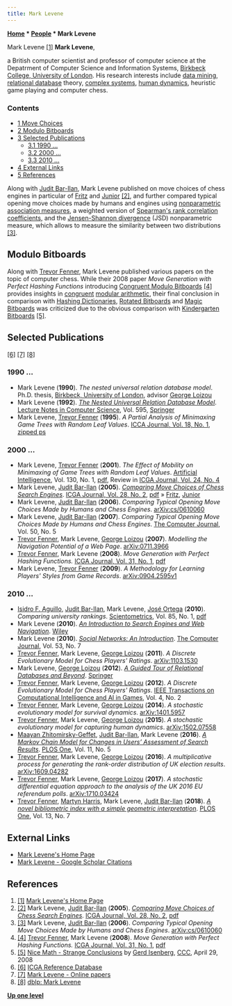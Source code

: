 ```yaml
---
title: Mark Levene
---
```

**[Home](Home "Home") \* [People](People "People") \* Mark Levene**



 [](http://www.dcs.bbk.ac.uk/%7Emark/) Mark Levene <a id="cite-note-1" href="#cite-ref-1">[1]</a> 
**Mark Levene**,  

a British computer scientist and professor of computer science at the Depatrment of Computer Science and Information Systems, [Birkbeck College, University of London](https://en.wikipedia.org/wiki/Birkbeck,_University_of_London). 
His research interests include [data mining](https://en.wikipedia.org/wiki/Data_mining), [relational database](https://en.wikipedia.org/wiki/Relational_database) theory, [complex systems](https://en.wikipedia.org/wiki/Complex_system), [human dynamics](https://en.wikipedia.org/wiki/Human_dynamics), heuristic game playing and computer chess.



### Contents


* [1 Move Choices](#move-choices)
* [2 Modulo Bitboards](#modulo-bitboards)
* [3 Selected Publications](#selected-publications)
	+ [3.1 1990 ...](#1990-...)
	+ [3.2 2000 ...](#2000-...)
	+ [3.3 2010 ...](#2010-...)
* [4 External Links](#external-links)
* [5 References](#references)






Along with [Judit Bar-Ilan](Judit_Bar-Ilan "Judit Bar-Ilan"), Mark Levene published on move choices of chess engines in particular of [Fritz](Fritz "Fritz") and [Junior](Junior "Junior") <a id="cite-note-2" href="#cite-ref-2">[2]</a>, 
and further compared typical opening move choices made by humans and engines using [nonparametric association measures](https://en.wikipedia.org/wiki/Non-parametric_statistics), a weighted version of [Spearman's rank correlation coefficients](https://en.wikipedia.org/wiki/Spearman%27s_rank_correlation_coefficient), and the [Jensen-Shannon divergence](https://en.wikipedia.org/wiki/Jensen%E2%80%93Shannon_divergence) (JSD) nonparametric measure, which allows to measure the similarity between two distributions <a id="cite-note-3" href="#cite-ref-3">[3]</a>.



## Modulo Bitboards


Along with [Trevor Fenner](Trevor_Fenner "Trevor Fenner"), Mark Levene published various papers on the topic of computer chess. While their 2008 paper *Move Generation with Perfect Hashing Functions* introducing [Congruent Modulo Bitboards](Congruent_Modulo_Bitboards "Congruent Modulo Bitboards") <a id="cite-note-4" href="#cite-ref-4">[4]</a> 
provides insights in [congruent](https://en.wikipedia.org/wiki/Congruence_relation) [modular arithmetic](https://en.wikipedia.org/wiki/Modular_arithmetic), their final conclusion in comparison with [Hashing Dictionaries](Hashing_Dictionaries "Hashing Dictionaries"), [Rotated Bitboards](Rotated_Bitboards "Rotated Bitboards") and [Magic Bitboards](Magic_Bitboards "Magic Bitboards") was criticized due to the obvious comparison with [Kindergarten Bitboards](Kindergarten_Bitboards "Kindergarten Bitboards") <a id="cite-note-5" href="#cite-ref-5">[5]</a>. 



## Selected Publications


<a id="cite-note-6" href="#cite-ref-6">[6]</a> <a id="cite-note-7" href="#cite-ref-7">[7]</a> <a id="cite-note-8" href="#cite-ref-8">[8]</a>



### 1990 ...


* Mark Levene (**1990**). *The nested universal relation database model*. Ph.D. thesis, [Birkbeck, University of London](https://en.wikipedia.org/wiki/Birkbeck,_University_of_London), advisor [George Loizou](Mathematician#GLoizou "Mathematician")
* Mark Levene (**1992**). *[The Nested Universal Relation Database Model](https://link.springer.com/book/10.1007%2F3-540-55493-9)*. [Lecture Notes in Computer Science](https://en.wikipedia.org/wiki/Lecture_Notes_in_Computer_Science), Vol. 595, [Springer](https://en.wikipedia.org/wiki/Springer_Science%2BBusiness_Media)
* Mark Levene, [Trevor Fenner](Trevor_Fenner "Trevor Fenner") (**1995**). *A Partial Analysis of Minimaxing Game Trees with Random Leaf Values*. [ICCA Journal, Vol. 18, No. 1](ICGA_Journal#18_1 "ICGA Journal"), [zipped ps](http://www.dcs.bbk.ac.uk/%7Emark/download/rand.ps.gz)


### 2000 ...


* Mark Levene, [Trevor Fenner](Trevor_Fenner "Trevor Fenner") (**2001**). *The Effect of Mobility on Minimaxing of Game Trees with Random Leaf Values*. [Artificial Intelligence](https://en.wikipedia.org/wiki/Artificial_Intelligence_%28journal%29), Vol. 130, No. 1, [pdf](http://www.dcs.bbk.ac.uk/~mark/download/ply.pdf), Review in [ICGA Journal, Vol. 24, No. 4](ICGA_Journal#24_4 "ICGA Journal")
* Mark Levene, [Judit Bar-Ilan](Judit_Bar-Ilan "Judit Bar-Ilan") (**2005**). *[Comparing Move Choices of Chess Search Engines](https://www.researchgate.net/publication/220174440_Comparing_Move_Choices_of_Chess_Search_Engines)*. [ICGA Journal, Vol. 28, No. 2](ICGA_Journal#28_2 "ICGA Journal"), [pdf](http://www.dcs.bbk.ac.uk/~mark/download/fritz_junior_icga.pdf) » [Fritz](Fritz "Fritz"), [Junior](Junior "Junior")
* Mark Levene, [Judit Bar-Ilan](Judit_Bar-Ilan "Judit Bar-Ilan") (**2006**). *Comparing Typical Opening Move Choices Made by Humans and Chess Engines*. [arXiv:cs/0610060](https://arxiv.org/abs/cs/0610060)
* Mark Levene, [Judit Bar-Ilan](Judit_Bar-Ilan "Judit Bar-Ilan") (**2007**). *Comparing Typical Opening Move Choices Made by Humans and Chess Engines*. [The Computer Journal](https://en.wikipedia.org/wiki/The_Computer_Journal), Vol. 50, No. 5
* [Trevor Fenner](Trevor_Fenner "Trevor Fenner"), Mark Levene, [George Loizou](Mathematician#GLoizou "Mathematician") (**2007**). *Modelling the Navigation Potential of a Web Page*. [arXiv:0711.3966](https://arxiv.org/abs/0711.3966)
* [Trevor Fenner](Trevor_Fenner "Trevor Fenner"), Mark Levene (**2008**). *Move Generation with Perfect Hashing Functions.* [ICGA Journal, Vol. 31, No. 1](ICGA_Journal#31_1 "ICGA Journal"), [pdf](http://www.dcs.bbk.ac.uk/~mark/download/bitboard_sliding_icga_final.pdf)
* Mark Levene, [Trevor Fenner](Trevor_Fenner "Trevor Fenner") (**2009**). *A Methodology for Learning Players' Styles from Game Records*. [arXiv:0904.2595v1](http://arxiv.org/abs/0904.2595v1)


### 2010 ...


* [Isidro F. Aguillo](https://dblp.uni-trier.de/pers/hd/a/Aguillo:Isidro_F=), [Judit Bar-Ilan](Judit_Bar-Ilan "Judit Bar-Ilan"), Mark Levene, [José Ortega](https://dblp.uni-trier.de/pers/hd/o/Ortega:Jos=eacute=_Luis) (**2010**). *Comparing university rankings*. [Scientometrics](https://en.wikipedia.org/wiki/Scientometrics_(journal)), Vol. 85, No. 1, [pdf](http://home.mit.bme.hu/~kollar/papers/Aquilero_SM-2.pdf)
* Mark Levene (**2010**). *[An Introduction to Search Engines and Web Navigation](http://www.dcs.bbk.ac.uk/~mark/search_engine_book.html)*. [Wiley](https://en.wikipedia.org/wiki/John_Wiley_%26_Sons)
* Mark Levene (**2010**). *[Social Networks: An Introduction](https://academic.oup.com/comjnl/article-abstract/53/7/1129/484033)*. [The Computer Journal](https://en.wikipedia.org/wiki/The_Computer_Journal), Vol. 53, No. 7
* [Trevor Fenner](Trevor_Fenner "Trevor Fenner"), Mark Levene, [George Loizou](Mathematician#GLoizou "Mathematician") (**2011**). *A Discrete Evolutionary Model for Chess Players' Ratings*. [arXiv:1103.1530](https://arxiv.org/abs/1103.1530)
* Mark Levene, [George Loizou](Mathematician#GLoizou "Mathematician") (**2012**). *[A Guided Tour of Relational Databases and Beyond](https://link.springer.com/book/10.1007%2F978-0-85729-349-7)*. [Springer](https://en.wikipedia.org/wiki/Springer_Science%2BBusiness_Media)
* [Trevor Fenner](Trevor_Fenner "Trevor Fenner"), Mark Levene, [George Loizou](Mathematician#GLoizou "Mathematician") (**2012**). *A Discrete Evolutionary Model for Chess Players' Ratings*. [IEEE Transactions on Computational Intelligence and AI in Games](IEEE#TOCIAIGAMES "IEEE"), Vol. 4, No. 2
* [Trevor Fenner](Trevor_Fenner "Trevor Fenner"), Mark Levene, [George Loizou](Mathematician#GLoizou "Mathematician") (**2014**). *A stochastic evolutionary model for survival dynamics*. [arXiv:1401.5957](https://arxiv.org/abs/1401.5957)
* [Trevor Fenner](Trevor_Fenner "Trevor Fenner"), Mark Levene, [George Loizou](Mathematician#GLoizou "Mathematician") (**2015**). *A stochastic evolutionary model for capturing human dynamics*. [arXiv:1502.07558](https://arxiv.org/abs/1502.07558)
* [Maayan Zhitomirsky-Geffet](https://scholar.google.com/citations?user=1SqJ800AAAAJ&hl=en), [Judit Bar-Ilan](Judit_Bar-Ilan "Judit Bar-Ilan"), Mark Levene (**2016**). *[A Markov Chain Model for Changes in Users’ Assessment of Search Results](https://journals.plos.org/plosone/article?id=10.1371/journal.pone.0155285)*. [PLOS One](https://en.wikipedia.org/wiki/PLOS_One), Vol. 11, No. 5
* [Trevor Fenner](Trevor_Fenner "Trevor Fenner"), Mark Levene, [George Loizou](Mathematician#GLoizou "Mathematician") (**2016**). *A multiplicative process for generating the rank-order distribution of UK election results*. [arXiv:1609.04282](https://arxiv.org/abs/1609.04282)
* [Trevor Fenner](Trevor_Fenner "Trevor Fenner"), Mark Levene, [George Loizou](Mathematician#GLoizou "Mathematician") (**2017**). *A stochastic differential equation approach to the analysis of the UK 2016 EU referendum polls*. [arXiv:1710.03424](https://arxiv.org/abs/1710.03424)
* [Trevor Fenner](Trevor_Fenner "Trevor Fenner"), [Martyn Harris](https://www.dcs.bbk.ac.uk/about/people/research-staff/harris-martyn/), Mark Levene, [Judit Bar-Ilan](Judit_Bar-Ilan "Judit Bar-Ilan") (**2018**). *[A novel bibliometric index with a simple geometric interpretation](https://journals.plos.org/plosone/article?id=10.1371/journal.pone.0200098)*. [PLOS One](https://en.wikipedia.org/wiki/PLOS_One), Vol. 13, No. 7


## External Links


* [Mark Levene's Home Page](http://www.dcs.bbk.ac.uk/%7Emark/)
* [Mark Levene - Google Scholar Citations](https://scholar.google.com/citations?user=mPoNxDAAAAAJ&hl=en)


## References


1. <a id="cite-ref-1" href="#cite-note-1">[1]</a> [Mark Levene's Home Page](http://www.dcs.bbk.ac.uk/%7Emark/)
2. <a id="cite-ref-2" href="#cite-note-2">[2]</a> Mark Levene, [Judit Bar-Ilan](Judit_Bar-Ilan "Judit Bar-Ilan") (**2005**). *[Comparing Move Choices of Chess Search Engines](https://www.researchgate.net/publication/220174440_Comparing_Move_Choices_of_Chess_Search_Engines)*. [ICGA Journal, Vol. 28, No. 2](ICGA_Journal#28_2 "ICGA Journal"), [pdf](http://www.dcs.bbk.ac.uk/~mark/download/fritz_junior_icga.pdf)
3. <a id="cite-ref-3" href="#cite-note-3">[3]</a> Mark Levene, [Judit Bar-Ilan](Judit_Bar-Ilan "Judit Bar-Ilan") (**2006**). *Comparing Typical Opening Move Choices Made by Humans and Chess Engines*. [arXiv:cs/0610060](https://arxiv.org/abs/cs/0610060)
4. <a id="cite-ref-4" href="#cite-note-4">[4]</a> [Trevor Fenner](Trevor_Fenner "Trevor Fenner"), Mark Levene (**2008**). *Move Generation with Perfect Hashing Functions.* [ICGA Journal, Vol. 31, No. 1](ICGA_Journal#31_1 "ICGA Journal"), [pdf](http://www.dcs.bbk.ac.uk/~mark/download/bitboard_sliding_icga_final.pdf)
5. <a id="cite-ref-5" href="#cite-note-5">[5]</a> [Nice Math - Strange Conclusions](http://www.talkchess.com/forum/viewtopic.php?t=20913) by [Gerd Isenberg](Gerd_Isenberg "Gerd Isenberg"), [CCC](CCC "CCC"), April 29, 2008
6. <a id="cite-ref-6" href="#cite-note-6">[6]</a> [ICGA Reference Database](ICGA_Journal#RefDB "ICGA Journal")
7. <a id="cite-ref-7" href="#cite-note-7">[7]</a> [Mark Levene - Online papers](http://www.dcs.bbk.ac.uk/~mark/papers.html)
8. <a id="cite-ref-8" href="#cite-note-8">[8]</a> [dblp: Mark Levene](https://dblp.uni-trier.de/pers/hd/l/Levene:Mark)

**[Up one level](People "People")**







 

